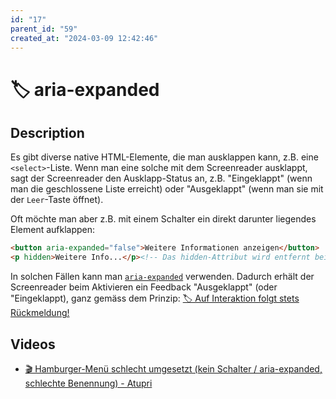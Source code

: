 ```yaml
---
id: "17"
parent_id: "59"
created_at: "2024-03-09 12:42:46"
---
```


# 🏷️ aria-expanded

## Description

Es gibt diverse native HTML-Elemente, die man ausklappen kann, z.B. eine `<select>`-Liste. Wenn man eine solche mit dem Screenreader ausklappt, sagt der Screenreader den Ausklapp-Status an, z.B. "Eingeklappt" (wenn man die geschlossene Liste erreicht) oder "Ausgeklappt" (wenn man sie mit der `Leer`-Taste öffnet).

Oft möchte man aber z.B. mit einem Schalter ein direkt darunter liegendes Element aufklappen:

```html
<button aria-expanded="false">Weitere Informationen anzeigen</button>
<p hidden>Weitere Info...</p><!-- Das hidden-Attribut wird entfernt beim Aktivieren des Schalters -->
```

In solchen Fällen kann man [`aria-expanded`](https://developer.mozilla.org/en-US/docs/Web/Accessibility/ARIA/Attributes/aria-expanded) verwenden. Dadurch erhält der Screenreader beim Aktivieren ein Feedback "Ausgeklappt" (oder "Eingeklappt), ganz gemäss dem Prinzip: [🏷️ Auf Interaktion folgt stets Rückmeldung!](/en/tags/auf-interaktion-folgt-stets-ruckmeldung)

## Videos

- [🎬 Hamburger-Menü schlecht umgesetzt (kein Schalter / aria-expanded, schlechte Benennung) - Atupri](/videos/hamburger-menu-schlecht-umgesetzt-kein-schalter-aria-expanded-schlechte-benennung-atupri)